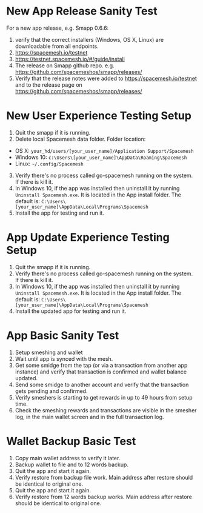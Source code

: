 # New App Release Sanity Test
For a new app release, e.g. Smapp 0.6.6:
1. verify that the correct installers (Windows, OS X, Linux) are downloadable from all endpoints.
  1. https://spacemesh.io/testnet
  2. https://testnet.spacemesh.io/#/guide/install
  3. The release on Smapp github repo. e.g. https://github.com/spacemeshos/smapp/releases/
2. Verify that the release notes were added to https://spacemesh.io/testnet and to the release page on https://github.com/spacemeshos/smapp/releases/ 

# New User Experience Testing Setup
1. Quit the smapp if it is running.
2. Delete local Spacemesh data folder. Folder location:
  - OS X: `your_hd/users/[your_user_name]/Application Support/Spacemesh`
  - Windows 10: `c:\Users\[your_user_name]\AppData\Roaming\Spacemesh`
  - Linux: `~/.config/Spacemesh`
3. Verify there's no process called go-spacemesh running on the system. If there is kill it.
4. In Windows 10, if the app was installed then uninstall it by running `Uninstall Spacemesh.exe`. It is located in the App install folder. The default is: `C:\Users\[your_user_name]\AppData\Local\Programs\Spacemesh`
5. Install the app for testing and run it.

# App Update Experience Testing Setup
1. Quit the smapp if it is running.
2. Verify there's no process called go-spacemesh running on the system. If there is kill it.
3. In Windows 10, if the app was installed then uninstall it by running `Uninstall Spacemesh.exe`. It is located in the App install folder. The default is: `C:\Users\[your_user_name]\AppData\Local\Programs\Spacemesh`
4. Install the updated app for testing and run it.

# App Basic Sanity Test
1. Setup smeshing and wallet
2. Wait until app is synced with the mesh.
3. Get some smidge from the tap (or via a transaction from another app instance) and verify that transaction is confirmed and wallet balance updated.
4. Send some smidge to another account and verify that the transaction gets pending and confirmed.
5. Verify smeshers is starting to get rewards in up to 49 hours from setup time.
6. Check the smeshing rewards and transactions are visible in the smesher log, in the main wallet screen and in the full transaction log.

# Wallet Backup Basic Test
1. Copy main wallet address to verify it later.
2. Backup wallet to file and to 12 words backup.
3. Quit the app and start it again.
4. Verify restore from backup file work. Main address after restore should be identical to original one.
5. Quit the app and start it again.
6. Verify restore from 12 words backup works. Main address after restore should be identical to original one.
